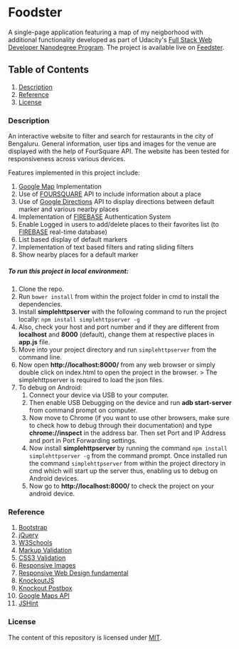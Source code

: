 # Foodster

A single-page application featuring a map of my neigborhood with additional functionality developed as part of Udacity's [Full Stack Web Developer Nanodegree Program](https://in.udacity.com/course/full-stack-web-developer-nanodegree--nd004/). The project is available live on [Feedster](https://manojpatra1991.github.io/Foodster/).

## Table of Contents
  1. [Description](#description)
  2. [Reference](#reference)
  3. [License](#license)

### Description

An interactive website to filter and search for restaurants in the city of Bengaluru. General information, user tips and images for the venue are displayed with the help of FourSquare API. The website has been tested for responsiveness across various devices.

Features implemented in this project include:

  1. [Google Map](https://developers.google.com/maps/) Implementation
  2. Use of [FOURSQUARE](https://developer.foursquare.com/) API to include information about a place
  3. Use of [Google Directions](https://developers.google.com/maps/documentation/directions/) API to display directions between default marker and various nearby places
  4. Implementation of [FIREBASE](https://firebase.google.com/) Authentication System
  5. Enable Logged in users to add/delete places to their favorites list (to [FIREBASE](https://firebase.google.com/docs/database/) real-time database)
  6. List based display of default markers
  7. Implementation of text based filters and rating sliding filters
  8. Show nearby places for a default marker
  
##### To run this project in local environment:
  1. Clone the repo.
  2. Run `bower install` from within the project folder in cmd to install the dependencies.
  3. Install **simplehttpserver** with the following command to run the project locally:
      `npm install simplehttpserver -g`
  4. Also, check your host and port number and if they are different from **localhost** and **8000** (default), change them at respective places in **app.js** file.
  5. Move into your project directory and run `simplehttpserver` from the command line.
  5. Now open **http://localhost:8000/** from any web browser or simply double click on index.html to open the project in the browser.
    > The simplehttpserver is required to load the json files.
  6. To debug on Android: 
      1. Connect your device via USB to your computer. 
      2. Then enable USB Debugging on the device and run **adb start-server** from command prompt on computer. 
      3. Now move to Chrome (if you want to use other browsers, make sure to check how to debug through their documentation) and type            **chrome://inspect** in the address bar. Then set Port and IP Address and port in Port Forwarding settings. 
      4. Now install **simplehttpserver** by running the command `npm install simplehttpserver -g` from the command prompt. Once       installed run the command `simplehttpserver` from within the project directory in cmd which will start up the server thus, enabling us to debug on Android devices.
      5. Now go to **http://localhost:8000/** to check the project on your android device.

### Reference

  1. [Bootstrap](http://getbootstrap.com/)
  2. [jQuery](https://jquery.com/)
  3. [W3Schools](https://www.w3schools.com/)
  4. [Markup Validation](https://validator.w3.org/)
  5. [CSS3 Validation](https://jigsaw.w3.org/css-validator/)
  6. [Responsive Images](https://www.udacity.com/course/responsive-images--ud882)
  7. [Responsive Web Design fundamental](https://www.udacity.com/course/responsive-web-design-fundamentals--ud893)
  8. [KnockoutJS](http://knockoutjs.com/)
  9. [Knockout Postbox](https://github.com/rniemeyer/knockout-postbox)
  10. [Google Maps API](https://developers.google.com/maps/)
  11. [JSHint](jshint.com)
  
### License

The content of this repository is licensed under [MIT](https://choosealicense.com/licenses/mit/).
